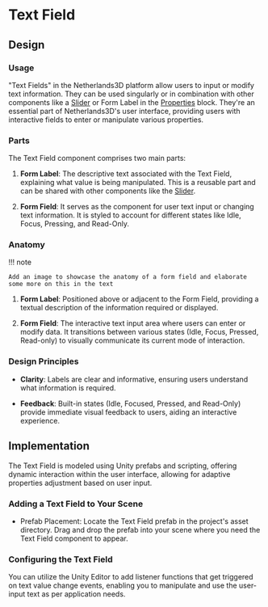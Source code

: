 # Text Field

## Design

### Usage

"Text Fields" in the Netherlands3D platform allow users to input or modify text information. They can be used singularly
or in combination with other components like a [Slider](sliders.md) or Form Label in the
[Properties](../blocks/property-panel-and-sections.md) block. They're an essential part of Netherlands3D's user
interface, providing users with interactive fields to enter or manipulate various properties.

### Parts

The Text Field component comprises two main parts:

1. **Form Label**: The descriptive text associated with the Text Field, explaining what value is being manipulated. This
   is a reusable part and can be shared with other components like the [Slider](sliders.md).

2. **Form Field**: It serves as the component for user text input or changing text information. It is styled to account
   for different states like Idle, Focus, Pressing, and Read-Only.

### Anatomy

!!! note

    Add an image to showcase the anatomy of a form field and elaborate some more on this in the text

1. **Form Label**: Positioned above or adjacent to the Form Field, providing a textual description of the information
   required or displayed.

2. **Form Field**: The interactive text input area where users can enter or modify data. It transitions between various
   states (Idle, Focus, Pressed, Read-only) to visually communicate its current mode of interaction.

### Design Principles

* **Clarity**: Labels are clear and informative, ensuring users understand what information is required.

* **Feedback**: Built-in states (Idle, Focused, Pressed, and Read-Only) provide immediate visual feedback to users,
  aiding an interactive experience.

## Implementation

The Text Field is modeled using Unity prefabs and scripting, offering dynamic interaction within the user interface,
allowing for adaptive properties adjustment based on user input.

### Adding a Text Field to Your Scene

* Prefab Placement: Locate the Text Field prefab in the project's asset directory. Drag and drop the prefab into your
  scene where you need the Text Field component to appear.

### Configuring the Text Field

You can utilize the Unity Editor to add listener functions that get triggered on text value change events, enabling you
to manipulate and use the user-input text as per application needs.
